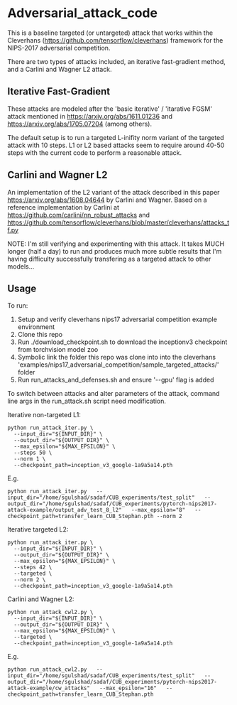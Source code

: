 # Adversarial_attack_code

This is a baseline targeted (or untargeted) attack that works within the Cleverhans (https://github.com/tensorflow/cleverhans) framework for the NIPS-2017 adversarial competition. 

There are two types of attacks included, an iterative fast-gradient method, and a Carlini and Wagner L2 attack.

## Iterative Fast-Gradient

These attacks are modeled after the 'basic iterative' / 'itarative FGSM' attack mentioned in https://arxiv.org/abs/1611.01236 and https://arxiv.org/abs/1705.07204 (among others).

The default setup is to run a targeted L-inifity norm variant of the targeted attack with 10 steps. L1 or L2 based attacks seem to require around 40-50 steps with the current code to perform a reasonable attack.

## Carlini and Wagner L2

An implementation of the L2 variant of the attack described in this paper https://arxiv.org/abs/1608.04644 by Carlini and Wagner. Based on a reference implementation by Carlini at https://github.com/carlini/nn_robust_attacks and  https://github.com/tensorflow/cleverhans/blob/master/cleverhans/attacks_tf.py

NOTE: I'm still verifying and experimenting with this attack. It takes MUCH longer (half a day) to run and produces much more subtle results that I'm having difficulty successfully transfering as a targeted attack to other models... 

## Usage

To run:
1. Setup and verify cleverhans nips17 adversarial competition example environment
2. Clone this repo
3. Run ./download_checkpoint.sh to download the inceptionv3 checkpoint from torchvision model zoo
4. Symbolic link the folder this repo was clone into into the cleverhans 'examples/nips17_adversarial_competition/sample_targeted_attacks/' folder
5. Run run_attacks_and_defenses.sh and ensure '--gpu' flag is added


To switch between attacks and alter parameters of the attack, command line args in the run_attack.sh script need modification.

Iterative non-targeted L1: 
```
python run_attack_iter.py \
  --input_dir="${INPUT_DIR}" \
  --output_dir="${OUTPUT_DIR}" \
  --max_epsilon="${MAX_EPSILON}" \
  --steps 50 \
  --norm 1 \
  --checkpoint_path=inception_v3_google-1a9a5a14.pth
```
E.g.
```
python run_attack_iter.py   --input_dir="/home/sgulshad/sadaf/CUB_experiments/test_split"   --output_dir="/home/sgulshad/sadaf/CUB_experiments/pytorch-nips2017-attack-example/output_adv_test_8_l2"   --max_epsilon="8"   --checkpoint_path=transfer_learn_CUB_Stephan.pth --norm 2
```
Iterative targeted L2:
```
python run_attack_iter.py \
  --input_dir="${INPUT_DIR}" \
  --output_dir="${OUTPUT_DIR}" \
  --max_epsilon="${MAX_EPSILON}" \
  --steps 42 \
  --targeted \
  --norm 2 \
  --checkpoint_path=inception_v3_google-1a9a5a14.pth
```

Carlini and Wagner L2:
```
python run_attack_cwl2.py \
  --input_dir="${INPUT_DIR}" \
  --output_dir="${OUTPUT_DIR}" \
  --max_epsilon="${MAX_EPSILON}" \
  --targeted \
  --checkpoint_path=inception_v3_google-1a9a5a14.pth
```
E.g.
```
python run_attack_cwl2.py   --input_dir="/home/sgulshad/sadaf/CUB_experiments/test_split"   --output_dir="/home/sgulshad/sadaf/CUB_experiments/pytorch-nips2017-attack-example/cw_attacks"   --max_epsilon="16"   --checkpoint_path=transfer_learn_CUB_Stephan.pth
```

